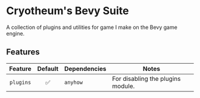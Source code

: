 # Cryotheum's Bevy Suite
A collection of plugins and utilities for game I make on the Bevy game engine.

## Features
|  Feature  | Default | Dependencies | Notes                             |
| :-------: | :-----: | ------------ | --------------------------------- |
| `plugins` |   ✅    | `anyhow`     | For disabling the plugins module. |
